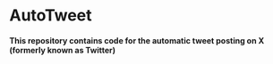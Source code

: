 <h1>AutoTweet</h1>
<h4>This repository contains code for the automatic tweet posting on X (formerly known as Twitter)</h4>